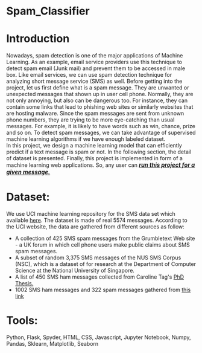# Spam_Classifier

<h1>Introduction</h1>
<p>Nowadays, spam detection is one of the major applications of Machine Learning. As an example, email service providers use this technique to detect spam email (Junk mail) and prevent them to be accessed in male box. Like email services, we can use spam detection technique for analyzing short message service (SMS) as well. Before getting into the project, let us first define what is a spam message. They are unwanted or unexpected messages that shown up in user cell phone. Normally, they are not only annoying, but also can be dangerous too. For instance, they can contain some links that lead to phishing web sites or similarly websites that are hosting malware. Since the spam messages are sent from unknown phone numbers, they are trying to be more eye-catching than usual messages. For example, it is likely to have words such as win, chance, prize and so on. To detect spam messages, we can take advantage of supervised machine learning algorithms if we have enough labeled dataset. <br>
In this project, we design a machine learning model that can efficiently predict if a text message is spam or not. In the following section, the detail of dataset is presented. Finally, this project is implemented in form of a machine learning web applications. So, any user can <a href="/test_spam" class='run_project'style="font-weight: bold;font-style: italic;font-size: 15px;">run this project for a given message.</a></p>
<h1>Dataset:</h1>
<p>We use UCI machine learning repository for the SMS data set which available <a href="https://archive.ics.uci.edu/ml/datasets/SMS+Spam+Collection" target="_blank"> here</a>. The dataset is made of real 5574 messages. According to the UCI website, the data are gathered from different sources as follow:</p>

<ul>
<li>A collection of 425 SMS spam messages from the Grumbletext Web site - a UK forum in which cell phone users make public claims about SMS spam messages. </li>
<li>A subset of random 3,375 SMS messages of the NUS SMS Corpus (NSC), which is a dataset of for research at the Department of Computer Science at the National University of Singapore.</li>
<li>A list of 450 SMS ham messages collected from Caroline Tag's <a href="https://etheses.bham.ac.uk/id/eprint/253/1/Tagg09PhD.pdf" target="_blank"> PhD Thesis.</a></li>
<li>1002 SMS ham messages and 322 spam messages gathered from <a href="http://esp.uem.es/" target="_blank"> this link</a></li>
</ul>

  <h1>Tools:</h1>
  Python, Flask, Spyder, HTML, CSS, Javascript, Jupyter Notebook, Numpy, Pandas, Sklearn, Matplotlib, Seaborn
